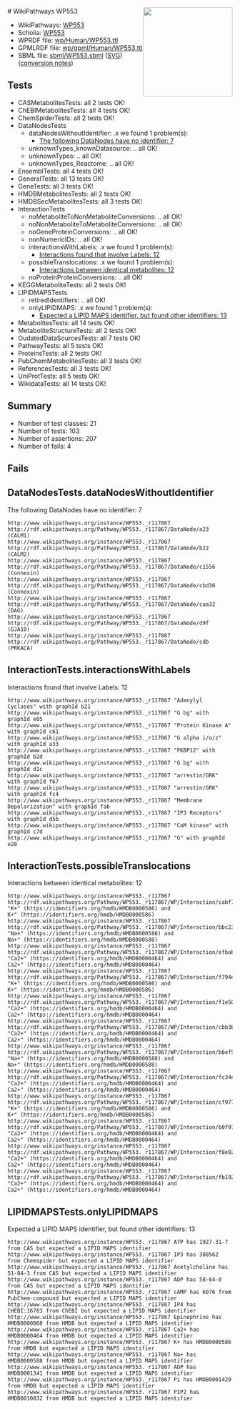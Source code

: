 <img style="float: right; width: 200px" src="../logo.png" />
# WikiPathways WP553

* WikiPathways: [WP553](https://identifiers.org/wikipathways:WP553)
* Scholia: [WP553](https://scholia.toolforge.org/wikipathways/WP553)
* WPRDF file: [wp/Human/WP553.ttl](../wp/Human/WP553.ttl)
* GPMLRDF file: [wp/gpml/Human/WP553.ttl](../wp/gpml/Human/WP553.ttl)
* SBML file: [sbml/WP553.sbml](../sbml/WP553.sbml) ([SVG](../sbml/WP553.svg)) ([conversion notes](../sbml/WP553.txt))

## Tests
* CASMetabolitesTests: all 2 tests OK!
* ChEBIMetabolitesTests: all 4 tests OK!
* ChemSpiderTests: all 2 tests OK!
* DataNodesTests
    * dataNodesWithoutIdentifier: .x we found 1 problem(s):
        * [The following DataNodes have no identifier: 7](#d2d32fa6)
    * unknownTypes_knownDatasource: .. all OK!
    * unknownTypes: .. all OK!
    * unknownTypes_Reactome: .. all OK!
* EnsemblTests: all 4 tests OK!
* GeneralTests: all 13 tests OK!
* GeneTests: all 3 tests OK!
* HMDBMetabolitesTests: all 2 tests OK!
* HMDBSecMetabolitesTests: all 3 tests OK!
* InteractionTests
    * noMetaboliteToNonMetaboliteConversions: .. all OK!
    * noNonMetaboliteToMetaboliteConversions: .. all OK!
    * noGeneProteinConversions: .. all OK!
    * nonNumericIDs: .. all OK!
    * interactionsWithLabels: .x we found 1 problem(s):
        * [Interactions found that involve Labels: 12](#fe97a8ba)
    * possibleTranslocations: .x we found 1 problem(s):
        * [Interactions between identical metabolites: 12](#dc76dfee)
    * noProteinProteinConversions: .. all OK!
* KEGGMetaboliteTests: all 2 tests OK!
* LIPIDMAPSTests
    * retiredIdentifiers: .. all OK!
    * onlyLIPIDMAPS: .x we found 1 problem(s):
        * [Expected a LIPID MAPS identifier, but found other identifiers: 13](#d0bfb67b)
* MetabolitesTests: all 14 tests OK!
* MetaboliteStructureTests: all 2 tests OK!
* OudatedDataSourcesTests: all 7 tests OK!
* PathwayTests: all 5 tests OK!
* ProteinsTests: all 2 tests OK!
* PubChemMetabolitesTests: all 3 tests OK!
* ReferencesTests: all 3 tests OK!
* UniProtTests: all 5 tests OK!
* WikidataTests: all 14 tests OK!


## Summary

* Number of test classes: 21
* Number of tests: 103
* Number of assertions: 207
* Number of fails: 4

## Fails

<a name="d2d32fa6" />

## DataNodesTests.dataNodesWithoutIdentifier

The following DataNodes have no identifier: 7
```
http://www.wikipathways.org/instance/WP553._r117867 http://rdf.wikipathways.org/Pathway/WP553._r117867/DataNode/a23 (CALM1)
http://www.wikipathways.org/instance/WP553._r117867 http://rdf.wikipathways.org/Pathway/WP553._r117867/DataNode/b22 (CALM2)
http://www.wikipathways.org/instance/WP553._r117867 http://rdf.wikipathways.org/Pathway/WP553._r117867/DataNode/c1556 (Connexin)
http://www.wikipathways.org/instance/WP553._r117867 http://rdf.wikipathways.org/Pathway/WP553._r117867/DataNode/cbd36 (Connexin)
http://www.wikipathways.org/instance/WP553._r117867 http://rdf.wikipathways.org/Pathway/WP553._r117867/DataNode/caa32 (DAG)
http://www.wikipathways.org/instance/WP553._r117867 http://rdf.wikipathways.org/Pathway/WP553._r117867/DataNode/d9f (GJA10)
http://www.wikipathways.org/instance/WP553._r117867 http://rdf.wikipathways.org/Pathway/WP553._r117867/DataNode/cdb (PRKACA)
```

<a name="fe97a8ba" />

## InteractionTests.interactionsWithLabels

Interactions found that involve Labels: 12
```
http://www.wikipathways.org/instance/WP553._r117867 "Adenylyl
Cyclases" with graphId b21
http://www.wikipathways.org/instance/WP553._r117867 "G bg" with graphId e05
http://www.wikipathways.org/instance/WP553._r117867 "Protein Kinase A" with graphId c61
http://www.wikipathways.org/instance/WP553._r117867 "G alpha i/o/z" with graphId a33
http://www.wikipathways.org/instance/WP553._r117867 "FKBP12" with graphId b2d
http://www.wikipathways.org/instance/WP553._r117867 "G bg" with graphId d1c
http://www.wikipathways.org/instance/WP553._r117867 "arrestin/GRK" with graphId f67
http://www.wikipathways.org/instance/WP553._r117867 "arrestin/GRK" with graphId fc4
http://www.wikipathways.org/instance/WP553._r117867 "Membrane
Depolarization" with graphId fab
http://www.wikipathways.org/instance/WP553._r117867 "IP3 Receptors" with graphId d5b
http://www.wikipathways.org/instance/WP553._r117867 "CaM kinase" with graphId c7d
http://www.wikipathways.org/instance/WP553._r117867 "G" with graphId e28
```

<a name="dc76dfee" />

## InteractionTests.possibleTranslocations

Interactions between identical metabolites: 12
```
http://www.wikipathways.org/instance/WP553._r117867 http://rdf.wikipathways.org/Pathway/WP553._r117867/WP/Interaction/cabf7 "K+" (https://identifiers.org/hmdb/HMDB0000586) and 
K+" (https://identifiers.org/hmdb/HMDB0000586)
http://www.wikipathways.org/instance/WP553._r117867 http://rdf.wikipathways.org/Pathway/WP553._r117867/WP/Interaction/bbc23 "Na+" (https://identifiers.org/hmdb/HMDB0000588) and 
Na+" (https://identifiers.org/hmdb/HMDB0000588)
http://www.wikipathways.org/instance/WP553._r117867 http://rdf.wikipathways.org/Pathway/WP553._r117867/WP/Interaction/efbab "Ca2+" (https://identifiers.org/hmdb/HMDB0000464) and 
Ca2+" (https://identifiers.org/hmdb/HMDB0000464)
http://www.wikipathways.org/instance/WP553._r117867 http://rdf.wikipathways.org/Pathway/WP553._r117867/WP/Interaction/f794e "K+" (https://identifiers.org/hmdb/HMDB0000586) and 
K+" (https://identifiers.org/hmdb/HMDB0000586)
http://www.wikipathways.org/instance/WP553._r117867 http://rdf.wikipathways.org/Pathway/WP553._r117867/WP/Interaction/f1e50 "Ca2+" (https://identifiers.org/hmdb/HMDB0000464) and 
Ca2+" (https://identifiers.org/hmdb/HMDB0000464)
http://www.wikipathways.org/instance/WP553._r117867 http://rdf.wikipathways.org/Pathway/WP553._r117867/WP/Interaction/cbb3b "Ca2+" (https://identifiers.org/hmdb/HMDB0000464) and 
Ca2+" (https://identifiers.org/hmdb/HMDB0000464)
http://www.wikipathways.org/instance/WP553._r117867 http://rdf.wikipathways.org/Pathway/WP553._r117867/WP/Interaction/b6ef5 "Na+" (https://identifiers.org/hmdb/HMDB0000588) and 
Na+" (https://identifiers.org/hmdb/HMDB0000588)
http://www.wikipathways.org/instance/WP553._r117867 http://rdf.wikipathways.org/Pathway/WP553._r117867/WP/Interaction/fc34e "Ca2+" (https://identifiers.org/hmdb/HMDB0000464) and 
Ca2+" (https://identifiers.org/hmdb/HMDB0000464)
http://www.wikipathways.org/instance/WP553._r117867 http://rdf.wikipathways.org/Pathway/WP553._r117867/WP/Interaction/cf977 "K+" (https://identifiers.org/hmdb/HMDB0000586) and 
K+" (https://identifiers.org/hmdb/HMDB0000586)
http://www.wikipathways.org/instance/WP553._r117867 http://rdf.wikipathways.org/Pathway/WP553._r117867/WP/Interaction/b0f97 "Ca2+" (https://identifiers.org/hmdb/HMDB0000464) and 
Ca2+" (https://identifiers.org/hmdb/HMDB0000464)
http://www.wikipathways.org/instance/WP553._r117867 http://rdf.wikipathways.org/Pathway/WP553._r117867/WP/Interaction/f8e92 "Ca2+" (https://identifiers.org/hmdb/HMDB0000464) and 
Ca2+" (https://identifiers.org/hmdb/HMDB0000464)
http://www.wikipathways.org/instance/WP553._r117867 http://rdf.wikipathways.org/Pathway/WP553._r117867/WP/Interaction/fb192 "Ca2+" (https://identifiers.org/hmdb/HMDB0000464) and 
Ca2+" (https://identifiers.org/hmdb/HMDB0000464)
```

<a name="d0bfb67b" />

## LIPIDMAPSTests.onlyLIPIDMAPS

Expected a LIPID MAPS identifier, but found other identifiers: 13
```
http://www.wikipathways.org/instance/WP553._r117867 ATP has 1927-31-7 from CAS but expected a LIPID MAPS identifier
http://www.wikipathways.org/instance/WP553._r117867 IP3 has 388562 from Chemspider but expected a LIPID MAPS identifier
http://www.wikipathways.org/instance/WP553._r117867 Acetylcholine has 51-84-3 from CAS but expected a LIPID MAPS identifier
http://www.wikipathways.org/instance/WP553._r117867 ADP has 58-64-0 from CAS but expected a LIPID MAPS identifier
http://www.wikipathways.org/instance/WP553._r117867 cAMP has 6076 from PubChem-compound but expected a LIPID MAPS identifier
http://www.wikipathways.org/instance/WP553._r117867 IP4 has CHEBI:16783 from ChEBI but expected a LIPID MAPS identifier
http://www.wikipathways.org/instance/WP553._r117867 Epinephrine has HMDB0000068 from HMDB but expected a LIPID MAPS identifier
http://www.wikipathways.org/instance/WP553._r117867 Ca2+ has HMDB0000464 from HMDB but expected a LIPID MAPS identifier
http://www.wikipathways.org/instance/WP553._r117867 K+ has HMDB0000586 from HMDB but expected a LIPID MAPS identifier
http://www.wikipathways.org/instance/WP553._r117867 Na+ has HMDB0000588 from HMDB but expected a LIPID MAPS identifier
http://www.wikipathways.org/instance/WP553._r117867 ADP has HMDB0001341 from HMDB but expected a LIPID MAPS identifier
http://www.wikipathways.org/instance/WP553._r117867 Pi has HMDB0001429 from HMDB but expected a LIPID MAPS identifier
http://www.wikipathways.org/instance/WP553._r117867 PIP2 has HMDB0010032 from HMDB but expected a LIPID MAPS identifier
```

